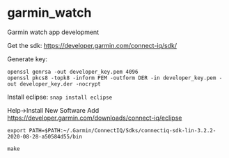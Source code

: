 # garmin_watch
Garmin watch app development

Get the sdk:
https://developer.garmin.com/connect-iq/sdk/

Generate key:
```
openssl genrsa -out developer_key.pem 4096
openssl pkcs8 -topk8 -inform PEM -outform DER -in developer_key.pem -out developer_key.der -nocrypt
```

Install eclipse:
```snap install eclipse```

Help->Install New Software
Add https://developer.garmin.com/downloads/connect-iq/eclipse

```
export PATH=$PATH:~/.Garmin/ConnectIQ/Sdks/connectiq-sdk-lin-3.2.2-2020-08-28-a50584d55/bin

make
```